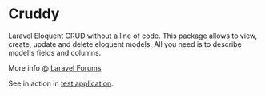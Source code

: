 Cruddy
======

Laravel Eloquent CRUD without a line of code. This package allows to view, create, update
and delete eloquent models. All you need is to describe model's fields and columns.

More info @ [Laravel Forums](http://forums.laravel.io/viewtopic.php?id=15689)

See in action in [test application](https://github.com/lazychaser/cruddy-app).
